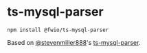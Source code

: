 # ts-mysql-parser

``` shell
npm install @fwio/ts-mysql-parser
```

Based on [@stevenmiller888](https://github.com/stevenmiller888)'s [ts-mysql-parser](https://www.npmjs.com/package/ts-mysql-parser).
